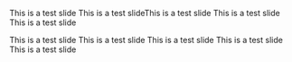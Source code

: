 This is a test slide
This is a test slideThis is a test slide
This is a test slide
This is a test slide

This is a test slide
This is a test slide
This is a test slide
This is a test slide
This is a test slide
